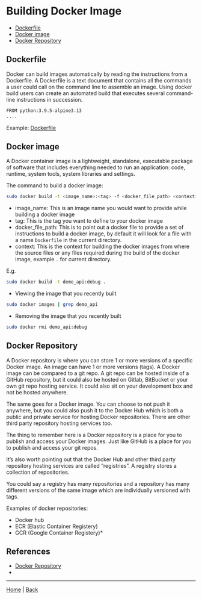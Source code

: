 # Building Docker Image

- [Dockerfile](#dockerfile)
- [Docker image](#docker-image)
- [Docker Repository](#doc-repository)

## Dockerfile

Docker can build images automatically by reading the instructions from a Dockerfile. A Dockerfile is a text document that contains all the commands a user could call on the command line to assemble an image. Using docker build users can create an automated build that executes several command-line instructions in succession.

```bash
FROM python:3.9.5-alpine3.13
....
```
Example: [Dockerfile](./Dockerfile)

## Docker image
A Docker container image is a lightweight, standalone, executable package of software that includes everything needed to run an application: code, runtime, system tools, system libraries and settings.


The command to build a docker image:

```bash
sudo docker build -t <image_name>:<tag> -f <docker_file_path> <context>
```

- image_name: This is an image name you would want to provide while building a docker image
- tag: This is the tag you want to define to your docker image
- docker_file_path: This is to point out a docker file to provide a set of instructions to build a docker image, by default it will look for a file with a name `Dockerfile` in the current directory.
- context: This is the context for building the docker images from where the source files or any files required during the build of the docker image, example `.` for current directory.

E.g.
```bash
sudo docker build -t demo_api:debug .
```

- Viewing the image that you recently built
```bash
sudo docker images | grep demo_api
```

- Removing the image that you recently built
```bash
sudo docker rmi demo_api:debug
```

## Docker Repository
A Docker repository is where you can store 1 or more versions of a specific Docker image. An image can have 1 or more versions (tags).
A Docker image can be compared to a git repo. A git repo can be hosted inside of a GitHub repository, but it could also be hosted on Gitlab, BitBucket or your own git repo hosting service. It could also sit on your development box and not be hosted anywhere.  

The same goes for a Docker image. You can choose to not push it anywhere, but you could also push it to the Docker Hub which is both a public and private service for hosting Docker repositories. There are other third party repository hosting services too.  

The thing to remember here is a Docker repository is a place for you to publish and access your Docker images. Just like GitHub is a place for you to publish and access your git repos.  

It’s also worth pointing out that the Docker Hub and other third party repository hosting services are called “registries”. A registry stores a collection of repositories.  

You could say a registry has many repositories and a repository has many different versions of the same image which are individually versioned with tags.  

Examples of docker repositories:
- Docker hub
- ECR (Elastic Container Registery)
- GCR (Google Container Registery)*



## References
- [Docker Repository](https://nickjanetakis.com/blog/docker-tip-53-difference-between-a-registry-repository-and-image)
- 

---
[Home](/README.md) | [Back](../README.md)